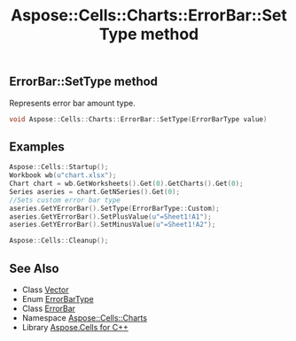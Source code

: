 ﻿---
title: Aspose::Cells::Charts::ErrorBar::SetType method
linktitle: SetType
second_title: Aspose.Cells for C++ API Reference
description: 'Aspose::Cells::Charts::ErrorBar::SetType method. Represents error bar amount type in C++.'
type: docs
weight: 700
url: /cpp/aspose.cells.charts/errorbar/settype/
---
## ErrorBar::SetType method


Represents error bar amount type.

```cpp
void Aspose::Cells::Charts::ErrorBar::SetType(ErrorBarType value)
```


## Examples


```cpp
Aspose::Cells::Startup();
Workbook wb(u"chart.xlsx");
Chart chart = wb.GetWorksheets().Get(0).GetCharts().Get(0);
Series aseries = chart.GetNSeries().Get(0);
//Sets custom error bar type
aseries.GetYErrorBar().SetType(ErrorBarType::Custom);
aseries.GetYErrorBar().SetPlusValue(u"=Sheet1!A1");
aseries.GetYErrorBar().SetMinusValue(u"=Sheet1!A2");

Aspose::Cells::Cleanup();
```

## See Also

* Class [Vector](../../../aspose.cells/vector/)
* Enum [ErrorBarType](../../errorbartype/)
* Class [ErrorBar](../)
* Namespace [Aspose::Cells::Charts](../../)
* Library [Aspose.Cells for C++](../../../)
